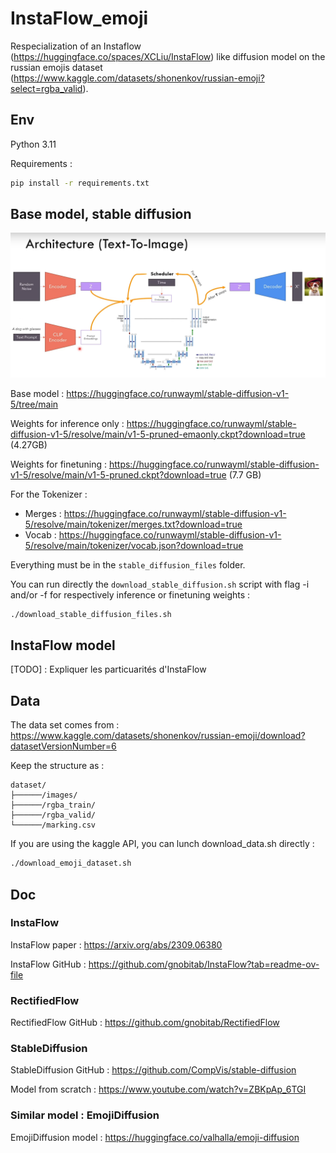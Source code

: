 # InstaFlow_emoji

Respecialization of an Instaflow (https://huggingface.co/spaces/XCLiu/InstaFlow) like diffusion model 
on the russian emojis dataset (https://www.kaggle.com/datasets/shonenkov/russian-emoji?select=rgba_valid).

## Env

Python 3.11 

Requirements :
```bash
pip install -r requirements.txt
```

## Base model, stable diffusion

![stable_diffusion](readme_images/stable_diffusion.png)

Base model :
https://huggingface.co/runwayml/stable-diffusion-v1-5/tree/main

Weights for inference only : https://huggingface.co/runwayml/stable-diffusion-v1-5/resolve/main/v1-5-pruned-emaonly.ckpt?download=true
(4.27GB)

Weights for finetuning : https://huggingface.co/runwayml/stable-diffusion-v1-5/resolve/main/v1-5-pruned.ckpt?download=true
(7.7 GB)

For the Tokenizer :
- Merges : https://huggingface.co/runwayml/stable-diffusion-v1-5/resolve/main/tokenizer/merges.txt?download=true
- Vocab : https://huggingface.co/runwayml/stable-diffusion-v1-5/resolve/main/tokenizer/vocab.json?download=true

Everything must be in the `stable_diffusion_files` folder.

You can run directly the `download_stable_diffusion.sh` script with flag -i and/or -f for respectively inference or finetuning weights :
```bash
./download_stable_diffusion_files.sh
```

## InstaFlow model

[TODO] : Expliquer les particuarités d'InstaFlow

## Data

The data set comes from : 
https://www.kaggle.com/datasets/shonenkov/russian-emoji/download?datasetVersionNumber=6

Keep the structure as :
```
dataset/
├──────/images/
├──────/rgba_train/
├──────/rgba_valid/
└──────/marking.csv
```

If you are using the kaggle API, you can lunch download_data.sh directly :
```bash
./download_emoji_dataset.sh
```

## Doc

### InstaFlow
InstaFlow paper : https://arxiv.org/abs/2309.06380

InstaFlow GitHub : https://github.com/gnobitab/InstaFlow?tab=readme-ov-file

### RectifiedFlow
RectifiedFlow GitHub : https://github.com/gnobitab/RectifiedFlow

### StableDiffusion
StableDiffusion GitHub : https://github.com/CompVis/stable-diffusion

Model from scratch : https://www.youtube.com/watch?v=ZBKpAp_6TGI

### Similar model : EmojiDiffusion
EmojiDiffusion model : https://huggingface.co/valhalla/emoji-diffusion


